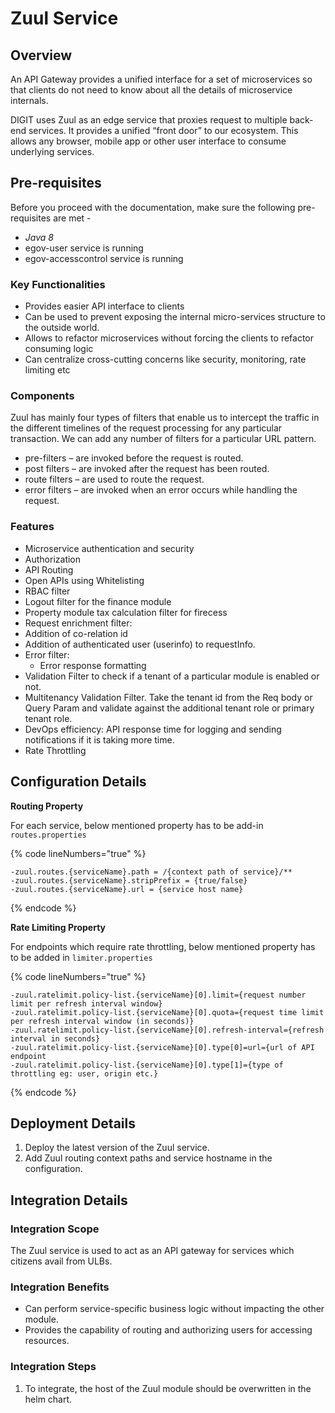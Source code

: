 # Zuul Service

## Overview <a href="#overview" id="overview"></a>

An API Gateway provides a unified interface for a set of microservices so that clients do not need to know about all the details of microservice internals.

DIGIT uses Zuul as an edge service that proxies request to multiple back-end services. It provides a unified “front door” to our ecosystem. This allows any browser, mobile app or other user interface to consume underlying services.

## Pre-requisites <a href="#pre-requisites" id="pre-requisites"></a>

Before you proceed with the documentation, make sure the following pre-requisites are met -

* _Java 8_
* egov-user service is running
* egov-accesscontrol service is running

### Key Functionalities <a href="#key-functionalities" id="key-functionalities"></a>

* Provides easier API interface to clients
* Can be used to prevent exposing the internal micro-services structure to the outside world.
* Allows to refactor microservices without forcing the clients to refactor consuming logic
* Can centralize cross-cutting concerns like security, monitoring, rate limiting etc

### Components <a href="#zuul-components" id="zuul-components"></a>

Zuul has mainly four types of filters that enable us to intercept the traffic in the different timelines of the request processing for any particular transaction. We can add any number of filters for a particular URL pattern.

* pre-filters – are invoked before the request is routed.
* post filters – are invoked after the request has been routed.
* route filters – are used to route the request.
* error filters – are invoked when an error occurs while handling the request.

### Features <a href="#zuul-features" id="zuul-features"></a>

* Microservice authentication and security
* Authorization
* API Routing
* Open APIs using Whitelisting
* RBAC filter
* Logout filter for the finance module
* Property module tax calculation filter for firecess
* Request enrichment filter:
* Addition of co-relation id
* Addition of authenticated user (userinfo) to requestInfo.
* Error filter:
  * Error response formatting
* Validation Filter to check if a tenant of a particular module is enabled or not.
* Multitenancy Validation Filter. Take the tenant id from the Req body or Query Param and validate against the additional tenant role or primary tenant role.
* DevOps efficiency: API response time for logging and sending notifications if it is taking more time.
* Rate Throttling

## Configuration Details <a href="#configuration" id="configuration"></a>

**Routing Property**

For each service, below mentioned property has to be add-in `routes.properties`

{% code lineNumbers="true" %}
```
-zuul.routes.{serviceName}.path = /{context path of service}/**
-zuul.routes.{serviceName}.stripPrefix = {true/false}
-zuul.routes.{serviceName}.url = {service host name}
```
{% endcode %}

**Rate Limiting Property**

For endpoints which require rate throttling, below mentioned property has to be added in `limiter.properties`

{% code lineNumbers="true" %}
```
-zuul.ratelimit.policy-list.{serviceName}[0].limit={request number limit per refresh interval window} 
-zuul.ratelimit.policy-list.{serviceName}[0].quota={request time limit per refresh interval window (in seconds)} 
-zuul.ratelimit.policy-list.{serviceName}[0].refresh-interval={refresh interval in seconds} 
-zuul.ratelimit.policy-list.{serviceName}[0].type[0]=url={url of API endpoint
-zuul.ratelimit.policy-list.{serviceName}[0].type[1]={type of throttling eg: user, origin etc.}
```
{% endcode %}

## Deployment Details <a href="#deployment-details" id="deployment-details"></a>

1. Deploy the latest version of the Zuul service.
2. Add Zuul routing context paths and service hostname in the configuration.

## Integration Details <a href="#integration" id="integration"></a>

### Integration Scope <a href="#integration-scope" id="integration-scope"></a>

The Zuul service is used to act as an API gateway for services which citizens avail from ULBs.

### Integration Benefits <a href="#integration-benefits" id="integration-benefits"></a>

* Can perform service-specific business logic without impacting the other module.
* Provides the capability of routing and authorizing users for accessing resources.

### Integration Steps <a href="#steps-to-integration" id="steps-to-integration"></a>

1. To integrate, the host of the Zuul module should be overwritten in the helm chart.

